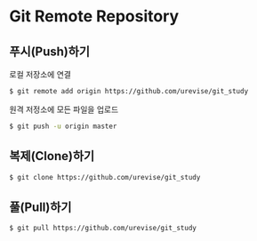 # Git Remote Repository

## 푸시(Push)하기
로컬 저장소에 연결
```Bash
$ git remote add origin https://github.com/urevise/git_study
```

원격 저정소에 모든 파일을 업로드
```Bash
$ git push -u origin master
```

## 복제(Clone)하기
```Bash
$ git clone https://github.com/urevise/git_study
```

## 풀(Pull)하기
```Bash
$ git pull https://github.com/urevise/git_study
```